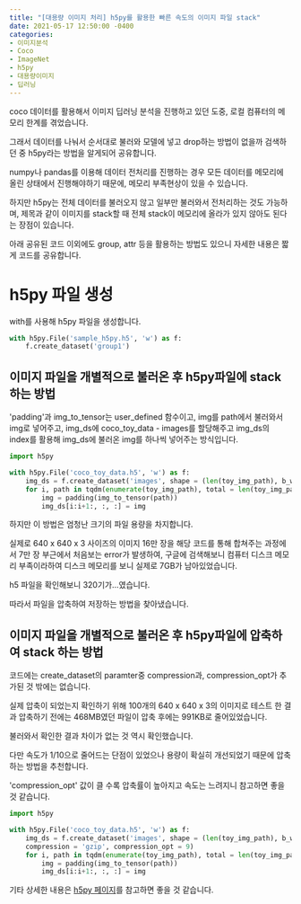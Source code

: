 ```yaml
---
title: "[대용량 이미지 처리] h5py를 활용한 빠른 속도의 이미지 파일 stack"
date: 2021-05-17 12:50:00 -0400
categories: 
- 이미지분석
- Coco
- ImageNet
- h5py
- 대용량이미지
- 딥러닝
---
```


coco 데이터를 활용해서 이미지 딥러닝 분석을 진행하고 있던 도중, 로컬 컴퓨터의 메모리 한계를 겪었습니다.

그래서 데이터를 나눠서 순서대로 불러와 모델에 넣고 drop하는 방법이 없을까 검색하던 중 h5py라는 방법을 알게되어 공유합니다.

numpy나 pandas를 이용해 데이터 전처리를 진행하는 경우 모든 데이터를 메모리에 올린 상태에서 진행해야하기 때문에, 메모리 부족현상이 있을 수 있습니다.

하지만 h5py는 전체 데이터를 불러오지 않고 일부만 불러와서 전처리하는 것도 가능하며, 제목과 같이 이미지를 stack할 때 전체 stack이 메모리에 올라가 있지 않아도 된다는 장점이 있습니다.

아래 공유된 코드 이외에도 group, attr 등을 활용하는 방법도 있으니 자세한 내용은 짧게 코드를 공유합니다.

# h5py 파일 생성

with를 사용해 h5py 파일을 생성합니다.

```python
with h5py.File('sample_h5py.h5', 'w') as f:
    f.create_dataset('group1')
```

## 이미지 파일을 개별적으로 불러온 후 h5py파일에 stack 하는 방법

'padding'과 img_to_tensor는 user_defined 함수이고, img를 path에서 불러와서 img로 넣어주고, img_ds에 coco_toy_data - images를 할당해주고 img_ds의 index를 활용해 img_ds에 불러온 img를 하나씩 넣어주는 방식입니다.

```python
import h5py

with h5py.File('coco_toy_data.h5', 'w') as f:
    img_ds = f.create_dataset('images', shape = (len(toy_img_path), b_w, b_h, 3), dtype = int)
    for i, path in tqdm(enumerate(toy_img_path), total = len(toy_img_path)):
        img = padding(img_to_tensor(path))
        img_ds[i:i+1:, :, :] = img
```

하지만 이 방법은 엄청난 크기의 파일 용량을 차지합니다.

실제로 640 x 640 x 3 사이즈의 이미지 16만 장을 해당 코드를 통해 합쳐주는 과정에서 7만 장 부근에서 처음보는 error가 발생하여, 구글에 검색해보니 컴퓨터 디스크 메모리 부족이라하여 디스크 메모리를 보니 실제로 7GB가 남아있었습니다.

h5 파일을 확인해보니 320기가...였습니다.

따라서 파일을 압축하여 저장하는 방법을 찾아냈습니다.

## 이미지 파일을 개별적으로 불러온 후 h5py파일에 압축하여 stack 하는 방법

코드에는 create_dataset의 paramter중 compression과, compression_opt가 추가된 것 밖에는 없습니다.

실제 압축이 되었는지 확인하기 위해 100개의 640 x 640 x 3의 이미지로 테스트 한 결과 압축하기 전에는 468MB였던 파일이 압축 후에는 991KB로 줄어있었습니다.

불러와서 확인한 결과 차이가 없는 것 역시 확인했습니다.

다만 속도가 1/10으로 줄어드는 단점이 있었으나 용량이 확실히 개선되었기 때문에 압축하는 방법을 추천합니다.

'compression_opt' 값이 클 수록 압축률이 높아지고 속도는 느려지니 참고하면 좋을 것 같습니다.

```python
import h5py

with h5py.File('coco_toy_data.h5', 'w') as f:
    img_ds = f.create_dataset('images', shape = (len(toy_img_path), b_w, b_h, 3), dtype = int,
    compression = 'gzip', compression_opt = 9)
    for i, path in tqdm(enumerate(toy_img_path), total = len(toy_img_path)):
        img = padding(img_to_tensor(path))
        img_ds[i:i+1:, :, :] = img
```



기타 상세한 내용은 [h5py 페이지](https://www.h5py.org/)를 참고하면 좋을 것 같습니다.
